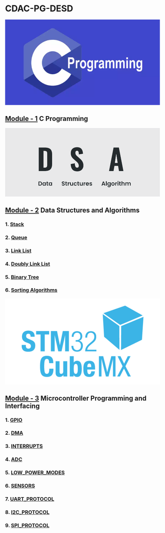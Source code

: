 # CDAC-PG-DESD<br>
![](resources/images/c.png)
## [Module - 1](/C_Program) C Programming <br>
![](resources/images/DSA.png)
## [Module - 2](/Data_Structure) Data Structures and Algorithms <br>
### 1. [Stack](/Data_Structure/Doubly_Link_List)
### 2. [Queue](/Data_Structure/Doubly_Link_List)
### 3. [Link List](/Data_Structure/Doubly_Link_List)
### 4. [Doubly Link List](/Data_Structure/Doubly_Link_List)
### 5. [Binary Tree](/Data_Structure/Doubly_Link_List)
### 6. [Sorting Algorithms](/Data_Structure/Doubly_Link_List)<br>
![](resources/images/STM.png)
## [Module - 3](/Microcontroller_Programming_&_Interfacing) Microcontroller Programming and Interfacing
### 1. [GPIO](/Microcontroller_Programming_&_Interfacing/)
### 2. [DMA](/Microcontroller_Programming_&_Interfacing/)
### 3. [INTERRUPTS](/Microcontroller_Programming_&_Interfacing/)
### 4. [ADC](/Microcontroller_Programming_&_Interfacing/)
### 5. [LOW_POWER_MODES](/Microcontroller_Programming_&_Interfacing/)
### 6. [SENSORS](/Microcontroller_Programming_&_Interfacing/)
### 7. [UART_PROTOCOL](/Microcontroller_Programming_&_Interfacing/)
### 8. [I2C_PROTOCOL](/Microcontroller_Programming_&_Interfacing/)
### 9. [SPI_PROTOCOL](/Microcontroller_Programming_&_Interfacing/)



